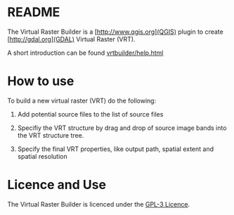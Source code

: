# README #

The Virtual Raster Builder is a [http://www.qgis.org](QGIS) plugin to create [http://gdal.org](GDAL) Virtual Raster (VRT).

A short introduction can be found [vrtbuilder/help.html](here)

# How to use
To build a new virtual raster (VRT) do the following:

1. Add potential source files to the list of source files

2. Specifiy the VRT structure by drag and drop of source image bands into the VRT structure tree.

3. Specify the final VRT properties, like output path, spatial extent and spatial resolution

# Licence and Use #

The Virtual Raster Builder is licenced under the [GPL-3 Licence](LICENSE.txt).

